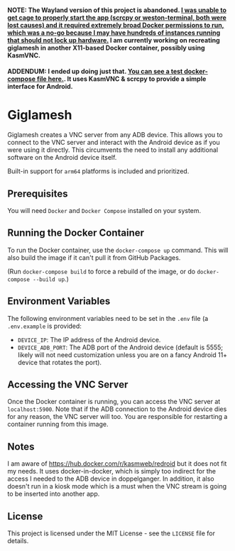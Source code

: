#### NOTE: The Wayland version of this project is abandoned. [I was unable to get cage to properly start the app (scrcpy or weston-terminal, both were lost causes) and it required extremely broad Docker permissions to run, which was a no-go because I may have hundreds of instances running that should not lock up hardware.](https://gist.github.com/regulad/32f22d2abf59fe8ae7a17b004b53e103) I am currently working on recreating giglamesh in another X11-based Docker container, possibly using KasmVNC.

#### ADDENDUM: I ended up doing just that. [You can see a test docker-compose file here.](https://github.com/regulad/test-scrcpy). It uses KasmVNC & scrcpy to provide a simple interface for Android.

# Giglamesh

Giglamesh creates a VNC server from any ADB device. This allows you to connect to the VNC server and interact with the Android device as if you were using it directly. This circumvents the need to install any additional software on the Android device itself.

Built-in support for `arm64` platforms is included and prioritized.

## Prerequisites

You will need `Docker` and `Docker Compose` installed on your system.

## Running the Docker Container

To run the Docker container, use the `docker-compose up` command. This will also build the image if it can't pull it from GitHub Packages.

(Run `docker-compose build` to force a rebuild of the image, or do `docker-compose --build up`.)

## Environment Variables

The following environment variables need to be set in the `.env` file (a `.env.example` is provided:

- `DEVICE_IP`: The IP address of the Android device.
- `DEVICE_ADB_PORT`: The ADB port of the Android device (default is 5555; likely will not need customization unless you are on a fancy Android 11+ device that rotates the port).

## Accessing the VNC Server

Once the Docker container is running, you can access the VNC server at `localhost:5900`. Note that if the ADB connection to the Android device dies for any reason, the VNC server will too. You are responsible for restarting a container running from this image.

## Notes

I am aware of https://hub.docker.com/r/kasmweb/redroid but it does not fit my needs. It uses docker-in-docker, which is simply too indirect for the access I needed to the ADB device in doppelganger. In addition, it also doesn't run in a kiosk mode which is a must when the VNC stream is going to be inserted into another app.

## License

This project is licensed under the MIT License - see the `LICENSE` file for details.
